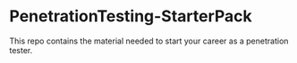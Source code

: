 # PenetrationTesting-StarterPack
This repo contains the material needed to start your career as a penetration tester.
